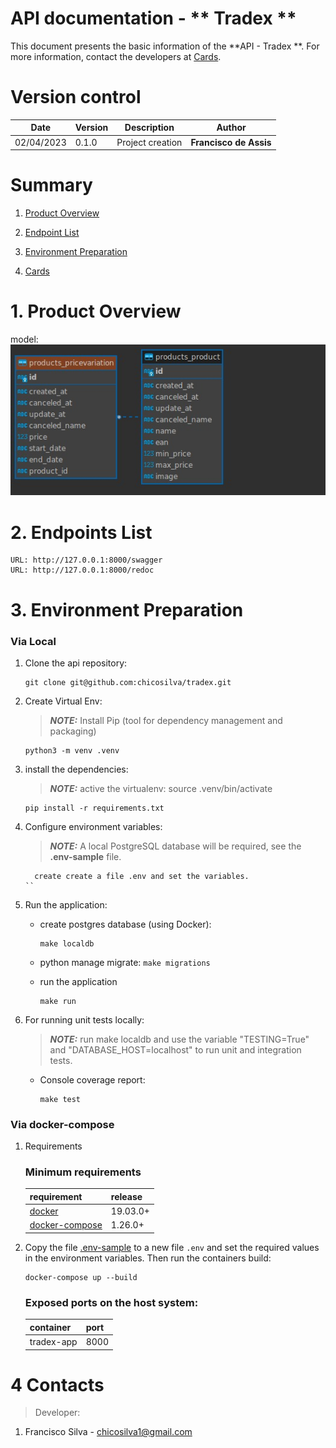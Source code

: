 
# API documentation - ** Tradex **

This document presents the basic information of the **API - Tradex  **. For more information, contact the developers at [Cards](#4-Cards).

# Version control

| Date       | Version | Description          | Author                    |
|------------|---------|----------------------|---------------------------|
| 02/04/2023 | 0.1.0   | Project creation     | **Francisco de Assis** |

# Summary

1. [Product Overview](#1-Product-Overview)

2. [Endpoint List](#2-Endpoint-List)

3. [Environment Preparation](#3-Environment-Preparation)

4. [Cards](#4-Cards)

# 1. Product Overview 

model:
![alt text](modelo.jpeg)


# 2. Endpoints List

    URL: http://127.0.0.1:8000/swagger
    URL: http://127.0.0.1:8000/redoc


# 3. Environment Preparation
### Via Local 
1. Clone the api repository:
    ```shell
    git clone git@github.com:chicosilva/tradex.git
    ```

2. Create Virtual Env:
    > **_NOTE:_** Install Pip (tool for dependency management and packaging)
    ```shell
    python3 -m venv .venv
    ```

3. install the dependencies:
   > **_NOTE:_** active the virtualenv: source .venv/bin/activate  
    ```shell
    pip install -r requirements.txt
    ```


4. Configure environment variables:
    > **_NOTE:_** A local PostgreSQL database will be required, see the **.env-sample** file.
    ```shell
      create create a file .env and set the variables.
    ``

5. Run the application:
   - create postgres database (using Docker): 
     ```shell
     make localdb
     ```
   - python manage migrate:
     ``` make migrations ```

   - run the application
     ```shell
     make run
     ```

6. For running unit tests locally:
   > **_NOTE:_** run make localdb and use the variable "TESTING=True" and "DATABASE_HOST=localhost" to run unit and integration tests.
   - Console coverage report:
     ```shell
     make test
     ```

### Via docker-compose

1. Requirements
   
   ### Minimum requirements   
   | requirement                                                   | release  |
   |---------------------------------------------------------------|----------|
   | [docker](https://docs.docker.com/get-docker/)                 | 19.03.0+ |
   | [docker-compose](https://github.com/docker/compose/releases/) | 1.26.0+  |

2. Copy the file [.env-sample](.env-sample) to a new file `.env` and set the required values in the environment variables. Then run the containers build:
   ```shell
   docker-compose up --build
   ```

   ### Exposed ports on the host system:
   
   | container             | port |
   |-----------------------|------|
   | tradex-app | 8000 |

# 4 Contacts

> Developer:
1. Francisco Silva - chicosilva1@gmail.com
